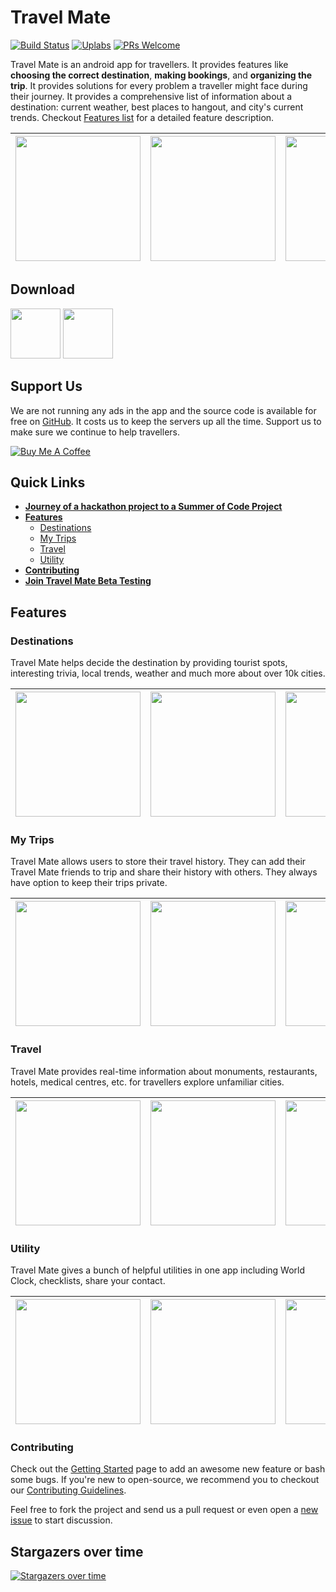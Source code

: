 # Travel Mate

[![Build Status](https://travis-ci.org/project-travel-mate/Travel-Mate.svg?branch=master)](https://travis-ci.org/project-travel-mate/Travel-Mate) [![Uplabs](https://img.shields.io/badge/Uplabs-PhotoEditor-orange.svg)](https://www.uplabs.com/posts/travel-mate) [![PRs Welcome](https://img.shields.io/badge/PRs-welcome-brightgreen.svg?style=flat-square)](http://makeapullrequest.com)

Travel Mate is an android app for travellers. It provides features like **choosing the correct destination**, **making bookings**, and **organizing the trip**. It provides solutions for every problem a traveller might face during their journey. It provides a comprehensive list of information about a destination: current weather, best places to hangout, and city's current trends. Checkout [Features list](#features) for a detailed feature description.

| <img src="https://raw.githubusercontent.com/project-travel-mate/Travel-Mate/master/.github/screenshots/all_cities.png" width="200px"> | <img src="https://raw.githubusercontent.com/project-travel-mate/Travel-Mate/master/.github/screenshots/one_city.png" width="200px"> | <img src="https://raw.githubusercontent.com/project-travel-mate/Travel-Mate/master/.github/screenshots/city_here.png" width="200px"> |
| - | - | - |

## Download

[<img src="https://play.google.com/intl/en_us/badges/images/generic/en-play-badge.png" height="80">](https://play.google.com/store/apps/details?id=io.github.project_travel_mate)
[<img src="https://f-droid.org/badge/get-it-on.png" height="80">](https://f-droid.org/packages/io.github.project_travel_mate/)

## Support Us
We are not running any ads in the app and the source code is available for free on [GitHub](https://github.com/project-travel-mate). It costs us to keep the servers up all the time. Support us to make sure we continue to help travellers.

<a href="https://www.buymeacoffee.com/qITGMWB" target="_blank"><img src="https://www.buymeacoffee.com/assets/img/custom_images/orange_img.png" alt="Buy Me A Coffee" style="height: auto !important;width: auto !important;" ></a>

## Quick Links
+ **[Journey of a hackathon project to a Summer of Code Project](https://medium.com/@prabhakar267/6a1b8c1d5e3e)**
+ **[Features](#features)**
  + [Destinations](#destinations)
  + [My Trips](#my-trips)
  + [Travel](#travel)
  + [Utility](#utility)
+ **[Contributing](#contributing)**
+ **[Join Travel Mate Beta Testing](https://play.google.com/apps/testing/io.github.project_travel_mate)**

## Features
### Destinations
Travel Mate helps decide the destination by providing tourist spots, interesting trivia, local trends, weather and much more about over 10k cities.

| <img src="https://raw.githubusercontent.com/project-travel-mate/Travel-Mate/master/.github/screenshots/one_city.png" width="200px"> | <img src="https://raw.githubusercontent.com/project-travel-mate/Travel-Mate/master/.github/screenshots/trend.png" width="200px"> | <img src="https://raw.githubusercontent.com/project-travel-mate/Travel-Mate/master/.github/screenshots/fact.png" width="200px"> |
| - | - | - |

### My Trips
Travel Mate allows users to store their travel history. They can add their Travel Mate friends to trip and share their history with others. They always have option to keep their trips private.

| <img src="https://raw.githubusercontent.com/project-travel-mate/Travel-Mate/master/.github/screenshots/travel.png" width="200px"> | <img src="https://raw.githubusercontent.com/project-travel-mate/Travel-Mate/master/.github/screenshots/shopping.png" width="200px"> | <img src="https://raw.githubusercontent.com/project-travel-mate/Travel-Mate/master/.github/screenshots/mytrip_info.png" width="200px"> |
| - | - | - |

### Travel
Travel Mate provides real-time information about monuments, restaurants, hotels, medical centres, etc. for travellers explore unfamiliar cities.

| <img src="https://raw.githubusercontent.com/project-travel-mate/Travel-Mate/master/.github/screenshots/hotel_book.png" width="200px"> | <img src="https://raw.githubusercontent.com/project-travel-mate/Travel-Mate/master/.github/screenshots/trips.png" width="200px"> | <img src="https://raw.githubusercontent.com/project-travel-mate/Travel-Mate/master/.github/screenshots/here.png" width="200px"> |
| - | - | - |

### Utility
Travel Mate gives a bunch of helpful utilities in one app including World Clock, checklists, share your contact.

| <img src="https://raw.githubusercontent.com/project-travel-mate/Travel-Mate/master/.github/screenshots/world_clock.jpeg" width="200px"> | <img src="https://raw.githubusercontent.com/project-travel-mate/Travel-Mate/master/.github/screenshots/share_my_contact.png" width="200px"> | <img src="https://raw.githubusercontent.com/project-travel-mate/Travel-Mate/master/.github/screenshots/checklist.png" width="200px"> |
| - | - | - |

### Contributing
Check out the [Getting Started](GETTING_STARTED.md) page to add an awesome new feature or bash some bugs. If you're new to open-source, we recommend you to checkout our [Contributing Guidelines](CONTRIBUTING.md). 

Feel free to fork the project and send us a pull request or even open a [new issue](https://github.com/project-travel-mate/Travel-Mate/issues/new) to start discussion. 


## Stargazers over time

[![Stargazers over time](https://starcharts.herokuapp.com/Swati4star/Travel-Mate.svg)](https://starcharts.herokuapp.com/Swati4star/Travel-Mate)
